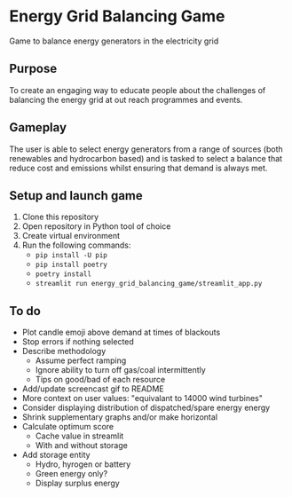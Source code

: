 # Energy Grid Balancing Game
Game to balance energy generators in the electricity grid

## Purpose
To create an engaging way to educate people about the challenges of balancing the energy grid at out reach programmes and events.

## Gameplay
The user is able to select energy generators from a range of sources (both renewables and hydrocarbon based) and is tasked to select a balance that reduce cost and emissions whilst ensuring that demand is always met.

## Setup and launch game
1. Clone this repository
1. Open repository in Python tool of choice
1. Create virtual environment
1. Run the following commands:
    - `pip install -U pip`
    - `pip install poetry`
    - `poetry install`
    - `streamlit run energy_grid_balancing_game/streamlit_app.py`

## To do
- Plot candle emoji above demand at times of blackouts
- Stop errors if nothing selected
- Describe methodology
    - Assume perfect ramping
    - Ignore ability to turn off gas/coal intermittently
    - Tips on good/bad of each resource
- Add/update screencast gif to README
- More context on user values: "equivalant to 14000 wind turbines"
- Consider displaying distribution of dispatched/spare energy energy
- Shrink supplementary graphs and/or make horizontal
- Calculate optimum score
    - Cache value in streamlit
    - With and without storage
- Add storage entity
    - Hydro, hyrogen or battery
    - Green energy only?
    - Display surplus energy